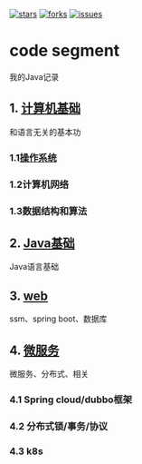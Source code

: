 
[![stars](https://badgen.net/github/stars/isscy/code_segment)](https://github.com/isscy/code_segment/stargazers)
[![forks](https://badgen.net/github/forks/isscy/code_segment)](https://github.com/isscy/code_segment/network/members)
[![issues](https://badgen.net/github/open-issues/isscy/code_segment)](https://github.com/isscy/code_segment/issues)

# code segment
我的Java记录

## 1. [计算机基础](https://github.com/isscy/code_segment)
和语言无关的基本功
### 1.1[操作系统](https://github.com/isscy/code_segment)
### 1.2计算机网络
### 1.3数据结构和算法

## 2. [Java基础](https://github.com/isscy/code_segment/tree/master/Java%E5%9F%BA%E7%A1%80)
Java语言基础

## 3. [web](https://github.com/isscy/code_segment/tree/master/Java%E5%9F%BA%E7%A1%80)
ssm、spring boot、数据库

## 4. [微服务](https://github.com/isscy/code_segment)
微服务、分布式、相关
### 4.1 Spring cloud/dubbo框架
### 4.2 分布式锁/事务/协议
### 4.3 k8s

